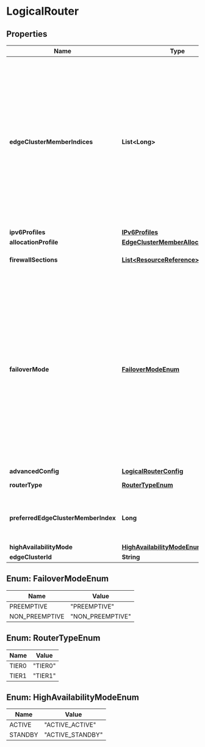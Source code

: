 # LogicalRouter

## Properties
Name | Type | Description | Notes
------------ | ------------- | ------------- | -------------
**edgeClusterMemberIndices** | **List&lt;Long&gt;** | For stateful services, the logical router should be associated with edge cluster. For TIER 1 logical router, for manual placement of service router within the cluster, edge cluster member indices needs to be provided else same will be auto-allocated. You can provide maximum two indices for HA ACTIVE_STANDBY. For TIER0 logical router this property is no use and placement is derived from logical router uplink or loopback port.  |  [optional]
**ipv6Profiles** | [**IPv6Profiles**](IPv6Profiles.md) |  |  [optional]
**allocationProfile** | [**EdgeClusterMemberAllocationProfile**](EdgeClusterMemberAllocationProfile.md) |  |  [optional]
**firewallSections** | [**List&lt;ResourceReference&gt;**](ResourceReference.md) | List of Firewall sections related to Logical Router. |  [optional]
**failoverMode** | [**FailoverModeEnum**](#FailoverModeEnum) | Determines the behavior when a logical router instance restarts after a failure. If set to PREEMPTIVE, the preferred node will take over, even if it causes another failure. If set to NON_PREEMPTIVE, then the instance that restarted will remain secondary. This property must not be populated unless the high_availability_mode property is set to ACTIVE_STANDBY. If high_availability_mode property is set to ACTIVE_STANDBY and this property is not specified then default will be NON_PREEMPTIVE.  |  [optional]
**advancedConfig** | [**LogicalRouterConfig**](LogicalRouterConfig.md) |  |  [optional]
**routerType** | [**RouterTypeEnum**](#RouterTypeEnum) | Type of Logical Router | 
**preferredEdgeClusterMemberIndex** | **Long** | Preferred edge cluster member index which is required for PREEMPTIVE failover mode. Used for Tier0 routers only.  |  [optional]
**highAvailabilityMode** | [**HighAvailabilityModeEnum**](#HighAvailabilityModeEnum) | High availability mode |  [optional]
**edgeClusterId** | **String** | Used for tier0 routers |  [optional]

<a name="FailoverModeEnum"></a>
## Enum: FailoverModeEnum
Name | Value
---- | -----
PREEMPTIVE | &quot;PREEMPTIVE&quot;
NON_PREEMPTIVE | &quot;NON_PREEMPTIVE&quot;

<a name="RouterTypeEnum"></a>
## Enum: RouterTypeEnum
Name | Value
---- | -----
TIER0 | &quot;TIER0&quot;
TIER1 | &quot;TIER1&quot;

<a name="HighAvailabilityModeEnum"></a>
## Enum: HighAvailabilityModeEnum
Name | Value
---- | -----
ACTIVE | &quot;ACTIVE_ACTIVE&quot;
STANDBY | &quot;ACTIVE_STANDBY&quot;
